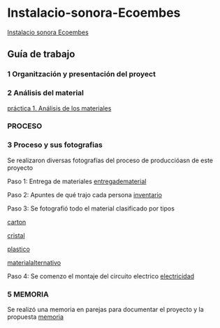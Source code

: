# Instalacio-sonora-Ecoembes
[Instalacio sonora Ecoembes](https://github.com/arquesm/TdPiED/blob/master/Instalacio_sonora.md)

## Guía de trabajo

### 1 Organitzación y presentación del proyect

### 2 Análisis del material
[práctica 1. Análisis de los materiales](materiales.md)
###  PROCESO
### 3 Proceso y sus fotografias
Se realizaron diversas fotografías del proceso de produccióasn de este proyecto

Paso 1: Entrega de materiales [entregadematerial](entregademateriales.heic)

Paso 2: Apuntes de qué trajo cada persona [inventario](apuntes.heic)

Paso 3: Se fotografió todo el material clasificado por tipos

[carton](carton.heic)

[cristal](cristal.heic)

[plastico](plastico.heic)

[materialalternativo](alternativo.heic)


Paso 4: Se comenzo el montaje del circuito electrico [electricidad](electricidad.heic)


### 5 MEMORIA
Se realizó una memoria en parejas para documentar el proyecto y la propuesta
[memoria](memoria_rebecacristina.pdf)


